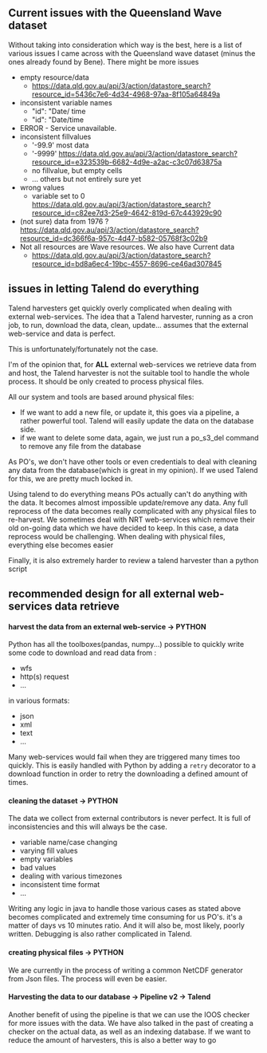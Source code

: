 ## Current issues with the Queensland Wave dataset
Without taking into consideration which way is the best, here is a list of various issues
I came across with the Queensland wave dataset (minus the ones already found by Bene). There might be more issues

* empty resource/data
  * https://data.qld.gov.au/api/3/action/datastore_search?resource_id=5436c7e6-4d34-4968-97aa-8f105a64849a
* inconsistent variable names  
  * "id": "Date/ time 
  * "id": "Date/time
* ERROR - Service unavailable.
* inconsistent fillvalues
  * '-99.9' most data
  * '-9999' https://data.qld.gov.au/api/3/action/datastore_search?resource_id=e323539b-6682-4d9e-a2ac-c3c07d63875a
  * no fillvalue, but empty cells
  * ... others but not entirely sure yet
* wrong values
  * variable set to 0 https://data.qld.gov.au/api/3/action/datastore_search?resource_id=c82ee7d3-25e9-4642-819d-67c443929c90
* (not sure) data from 1976 ? https://data.qld.gov.au/api/3/action/datastore_search?resource_id=dc366f6a-957c-4d47-b582-05768f3c02b9
* Not all resources are Wave resources. We also have Current data
  * https://data.qld.gov.au/api/3/action/datastore_search?resource_id=bd8a6ec4-19bc-4557-8696-ce46ad307845
    
## issues in letting Talend do everything
Talend harvesters get quickly overly complicated when dealing with external web-services.
The idea that a Talend harvester, running as a cron job, to run, download the data, clean, 
update... assumes that the external web-service and data is perfect.

This is unfortunately/fortunately not the case.

I'm of the opinion that, for __ALL__ external web-services we retrieve data from and
 host, the Talend harvester is not the suitable tool to handle the whole process. 
It should be only created to process physical files.

All our system and tools are based around physical files:
- If we want to add a new file, or update it, this goes via a pipeline, 
a rather powerful tool. Talend will easily update the data on the database side.
- if we want to delete some data, again, we just run a po_s3_del command to remove 
any file from the database

As PO's, we don't have other tools or even credentials to deal with cleaning any data 
from the database(which is great in my opinion). If we used Talend for this, we are pretty much locked in.

Using talend to do everything means POs actually can't do anything with the data. It 
becomes almost impossible update/remove any data. Any full reprocess of the data becomes 
really complicated with any physical files to re-harvest. We sometimes deal with 
NRT web-services which remove their old on-going data which we have decided to keep. 
In this case, a data reprocess would be challenging. When dealing with physical files,
everything else becomes easier

Finally, it is also extremely harder to review a talend harvester than a python script

## recommended design for all external web-services data retrieve
#### harvest the data from an external web-service -> PYTHON

Python has all the toolboxes(pandas, numpy...) possible to quickly write some code to download and read data
from :
* wfs
* http(s) request
* ...

in various formats:
* json
* xml
* text
* ...

Many web-services would fail when they are triggered many times too quickly. This is easily
handled with Python by adding a ```retry``` decorator to a download function in order
to retry the downloading a defined amount of times.

#### cleaning the dataset  -> PYTHON
The data we collect from external contributors is never perfect. It is full of 
inconsistencies and this will always be the case.
* variable name/case changing 
* varying fill values
* empty variables
* bad values
* dealing with various timezones
* inconsistent time format
* ...

Writing any logic in java to handle those various cases as stated above becomes complicated and extremely time consuming for us PO's. 
it's a matter of days vs 10 minutes ratio. And it will also be, most likely, poorly written.
Debugging is also rather complicated in Talend.

#### creating physical files -> PYTHON
We are currently in the process of writing a common NetCDF generator from Json files. The process
will even be easier.

#### Harvesting the data to our database -> Pipeline v2 -> Talend
Another benefit of using the pipeline is that we can use the IOOS checker for more issues
with the data. 
We have also talked in the past of creating a checker on the actual data, as well as an
indexing database.
If we want to reduce the amount of harvesters, this is also a better way to go



